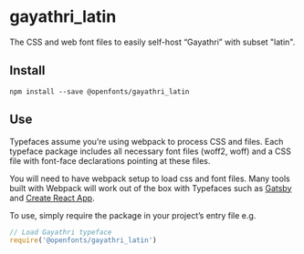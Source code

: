 
# gayathri_latin

The CSS and web font files to easily self-host “Gayathri” with subset "latin".

## Install

`npm install --save @openfonts/gayathri_latin`

## Use

Typefaces assume you’re using webpack to process CSS and files. Each typeface
package includes all necessary font files (woff2, woff) and a CSS file with
font-face declarations pointing at these files.

You will need to have webpack setup to load css and font files. Many tools built
with Webpack will work out of the box with Typefaces such as [Gatsby](https://github.com/gatsbyjs/gatsby)
and [Create React App](https://github.com/facebookincubator/create-react-app).

To use, simply require the package in your project’s entry file e.g.

```javascript
// Load Gayathri typeface
require('@openfonts/gayathri_latin')
```

